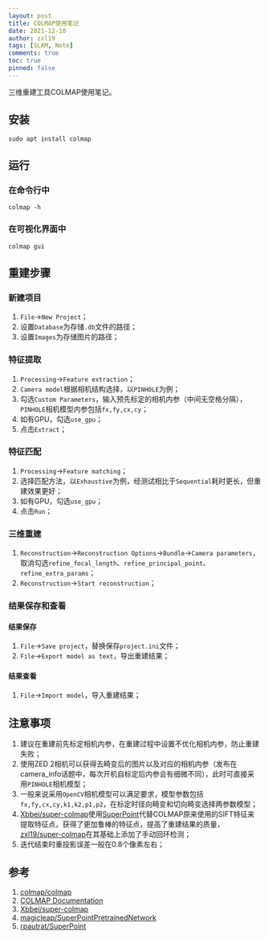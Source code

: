 ```yaml
---
layout: post
title: COLMAP使用笔记
date: 2021-12-10
author: zxl19
tags: [SLAM, Note]
comments: true
toc: true
pinned: false
---
```


三维重建工具COLMAP使用笔记。

<!-- more -->

## 安装

```shell
sudo apt install colmap
```

## 运行

### 在命令行中

```shell
colmap -h
```

### 在可视化界面中

```shell
colmap gui
```

## 重建步骤

### 新建项目

1. `File`->`New Project`；
2. 设置`Database`为存储`.db`文件的路径；
3. 设置`Images`为存储图片的路径；

### 特征提取

1. `Processing`->`Feature extraction`；
2. `Camera model`根据相机结构选择，以`PINHOLE`为例；
3. 勾选`Custom Parameters`，输入预先标定的相机内参（中间无空格分隔），`PINHOLE`相机模型内参包括`fx,fy,cx,cy`；
4. 如有GPU，勾选`use_gpu`；
5. 点击`Extract`；

### 特征匹配

1. `Processing`->`Feature matching`；
2. 选择匹配方法，以`Exhaustive`为例，经测试相比于`Sequential`耗时更长，但重建效果更好；
3. 如有GPU，勾选`use_gpu`；
4. 点击`Run`；

### 三维重建

1. `Reconstruction`->`Reconstruction Options`->`Bundle`->`Camera parameters`，取消勾选`refine_focal_length`、`refine_principal_point`、`refine_extra_params`；
2. `Reconstruction`->`Start reconstruction`；

### 结果保存和查看

#### 结果保存

1. `File`->`Save project`，替换保存`project.ini`文件；
2. `File`->`Export model as text`，导出重建结果；

#### 结果查看

1. `File`->`Import model`，导入重建结果；

## 注意事项

1. 建议在重建前先标定相机内参，在重建过程中设置不优化相机内参，防止重建失败；
2. 使用ZED 2相机可以获得去畸变后的图片以及对应的相机内参（发布在camera_info话题中，每次开机自标定后内参会有细微不同），此时可直接采用`PINHOLE`相机模型；
3. 一般来说采用`OpenCV`相机模型可以满足要求，模型参数包括`fx,fy,cx,cy,k1,k2,p1,p2`，在标定时径向畸变和切向畸变选择两参数模型；
4. [Xbbei/super-colmap](https://github.com/Xbbei/super-colmap)使用[SuperPoint](https://github.com/magicleap/SuperPointPretrainedNetwork)代替COLMAP原来使用的SIFT特征来提取特征点，获得了更加鲁棒的特征点，提高了重建结果的质量，[zxl19/super-colmap](https://github.com/zxl19/super-colmap)在其基础上添加了手动回环检测；
5. 迭代结束时重投影误差一般在0.8个像素左右；

## 参考

1. [colmap/colmap](https://github.com/colmap/colmap)
2. [COLMAP Documentation](https://colmap.github.io/)
3. [Xbbei/super-colmap](https://github.com/Xbbei/super-colmap)
4. [magicleap/SuperPointPretrainedNetwork](https://github.com/magicleap/SuperPointPretrainedNetwork)
5. [rpautrat/SuperPoint](https://github.com/rpautrat/SuperPoint)

